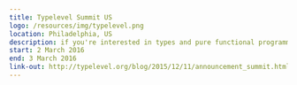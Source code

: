 ```yaml
---
title: Typelevel Summit US
logo: /resources/img/typelevel.png
location: Philadelphia, US
description: if you're interested in types and pure functional programming and want to make those ideas commonplace
start: 2 March 2016
end: 3 March 2016
link-out: http://typelevel.org/blog/2015/12/11/announcement_summit.html
---
```

